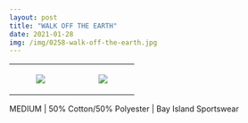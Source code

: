 ```yaml
---
layout: post
title: "WALK OFF THE EARTH"
date: 2021-01-28
img: /img/0258-walk-off-the-earth.jpg
---
```




<table style="width:100%;"><tr><td style="vertical-align:top;">
      <figure class="tmblr-full" data-orig-height="2048" data-orig-width="1365" data-orig-src="https://concertshirts.netlify.app/shirts/0258/0258-01.jpg"><img src="https://64.media.tumblr.com/9955ef771a13bbec74fbb922850f473e/73471889aade6586-3c/s540x810/4d6a5217cc9d24735239d833e59aa2c2e701396b.jpg" data-orig-height="2048" data-orig-width="1365" data-orig-src="https://concertshirts.netlify.app/shirts/0258/0258-01.jpg"/></figure></td>
    <td style="vertical-align:top;">
      <figure class="tmblr-full" data-orig-height="2048" data-orig-width="1365" data-orig-src="https://concertshirts.netlify.app/shirts/0258/0258-02.jpg"><img src="https://64.media.tumblr.com/ec8d61675d22c04c6b169be1dedda2d5/73471889aade6586-27/s540x810/bb44d670d1a818104045b8dd30bdfee4723c2162.jpg" data-orig-height="2048" data-orig-width="1365" data-orig-src="https://concertshirts.netlify.app/shirts/0258/0258-02.jpg"/></figure></td>
  </tr></table><p>
  MEDIUM | 50% Cotton/50% Polyester | Bay Island Sportswear
</p>
